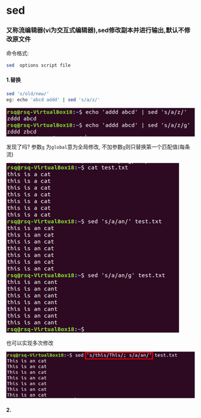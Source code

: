 # sed

### 又称流编辑器\(vi为交互式编辑器\),sed修改副本并进行输出,默认不修改原文件

命令格式:

```bash
sed  options script file
```

#### 1.替换

```bash
sed 's/old/new/'
eg: echo 'abcd addd' | sed 's/a/z/'
```

![](/assets/import.png)

发现了吗? 参数`g` 为`global`意为全局修改, 不加参数`g`则只替换第一个匹配值\(每条流\)

![](/assets/import1.png)

也可以实现多次修改

![](/assets/import2.png)

#### 2.



